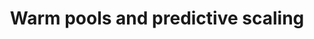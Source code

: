 ---
title: "Warm pools and predictive scaling"
menuTitle: "Warm pools and predictive scaling"
weight: 90
pre: "<b>Lab1: </b>"
---